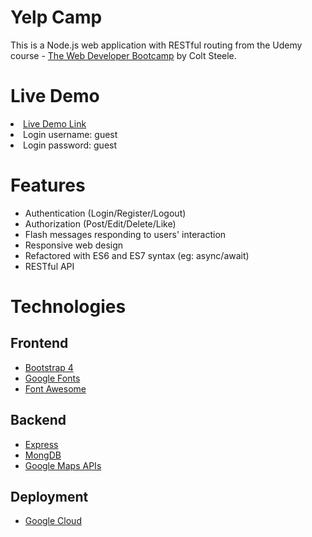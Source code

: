 # Yelp Camp
This is a Node.js web application with RESTful routing from the Udemy course - [The Web Developer Bootcamp](https://www.udemy.com/the-web-developer-bootcamp/) by Colt Steele.
  
# Live Demo
<li><a href="https://yelpcamp-281002.ts.r.appspot.com/">Live Demo Link</a></li>
<li>Login username: guest</li>
<li>Login password: guest</li>

# Features
- Authentication (Login/Register/Logout)
- Authorization (Post/Edit/Delete/Like)
- Flash messages responding to users' interaction
- Responsive web design
- Refactored with ES6 and ES7 syntax (eg: async/await)
- RESTful API

# Technologies

## Frontend

- [Bootstrap 4](https://getbootstrap.com/)
- [Google Fonts](https://fonts.google.com/)
- [Font Awesome](https://fontawesome.com/)

## Backend

- [Express](https://expressjs.com/)
- [MongDB](https://www.mongodb.com/)
- [Google Maps APIs](https://cloud.google.com/maps-platform/)

## Deployment

- [Google Cloud](https://cloud.google.com/)
